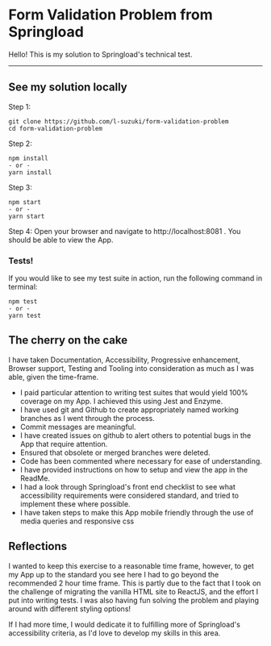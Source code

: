 # Form Validation Problem from Springload

Hello! This is my solution to Springload's technical test.

---

## See my solution locally

Step 1:
```
git clone https://github.com/l-suzuki/form-validation-problem
cd form-validation-problem
```
Step 2:
```
npm install
- or -
yarn install
```
Step 3:
```
npm start
- or -
yarn start
```
Step 4:
Open your browser and navigate to http://localhost:8081 .
You should be able to view the App.

### Tests!

If you would like to see my test suite in action, run the following command in terminal:
```
npm test
- or -
yarn test
```

## The cherry on the cake

I have taken Documentation, Accessibility, Progressive enhancement, Browser support, Testing and Tooling into consideration as much as I was able, given the time-frame.

* I paid particular attention to writing test suites that would yield 100% coverage on my App. I achieved this using Jest and Enzyme.
* I have used git and Github to create appropriately named working branches as I went through the process.
* Commit messages are meaningful.
* I have created issues on github to alert others to potential bugs in the App that require attention.
* Ensured that obsolete or merged branches were deleted.
* Code has been commented where necessary for ease of understanding.
* I have provided instructions on how to setup and view the app in the ReadMe.
* I had a look through Springload's front end checklist to see what accessibility requirements were considered standard, and tried to implement these where possible.
* I have taken steps to make this App mobile friendly through the use of media queries and responsive css

## Reflections

I wanted to keep this exercise to a reasonable time frame, however, to get my App up to the standard you see here I had to go beyond the recommended 2 hour time frame. This is partly due to the fact that I took on the challenge of migrating the vanilla HTML site to ReactJS, and the effort I put into writing tests. I was also having fun solving the problem and playing around with different styling options!

If I had more time, I would dedicate it to fulfilling more of Springload's accessibility criteria, as I'd love to develop my skills in this area.
